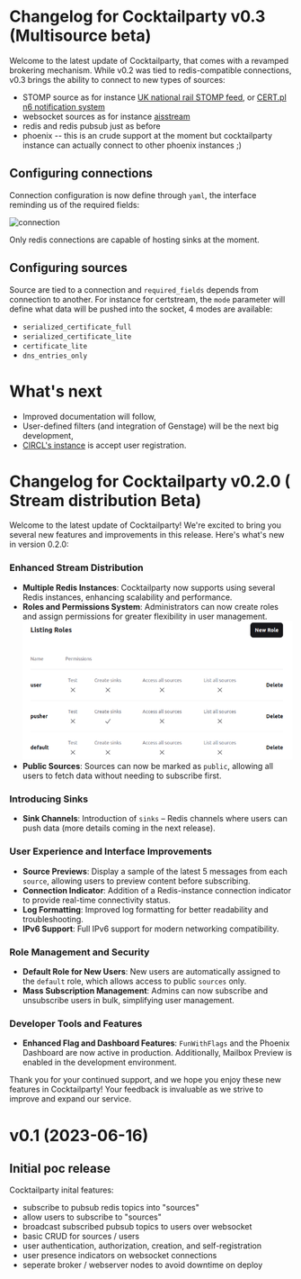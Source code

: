 # Changelog for Cocktailparty v0.3 (Multisource beta)

Welcome to the latest update of Cocktailparty, that comes with a revamped brokering mechanism. While v0.2 was tied to redis-compatible connections, v0.3 brings the ability to connect to new types of sources:
 - STOMP source as for instance [UK national rail STOMP feed](https://wiki.openraildata.com/index.php/Connecting_with_Stomp), or [CERT.pl n6 notification system](https://cert.pl/en/n6/)
 - websocket sources as for instance [aisstream](https://aisstream.io/) 
 - redis and redis pubsub just as before
 - phoenix -- this is an crude support at the moment but cocktailparty instance can actually connect to other phoenix instances ;)

## Configuring connections
Connection configuration is now define through `yaml`, the interface reminding us of the required fields:

![connection](https://github.com/user-attachments/assets/20019d3a-a158-4e2f-b982-2f784962f388)

Only redis connections are capable of hosting sinks at the moment.

## Configuring sources
Source are tied to a connection and `required_fields` depends from connection to another.
For instance for certstream, the `mode` parameter will define what data will be pushed into the socket, 4 modes are available:
- `serialized_certificate_full`
- `serialized_certificate_lite`
- `certificate_lite`
- `dns_entries_only`

# What's next
- Improved documentation will follow,
- User-defined filters (and integration of Genstage) will be the next big development,
- [CIRCL's instance](https://cocktailparty.lu) is accept user registration.

# Changelog for Cocktailparty v0.2.0 ( Stream distribution Beta)

Welcome to the latest update of Cocktailparty! We're excited to bring you several new features and improvements in this release. Here's what's new in version 0.2.0:

### Enhanced Stream Distribution
- **Multiple Redis Instances**: Cocktailparty now supports using several Redis instances, enhancing scalability and performance.
- **Roles and Permissions System**: Administrators can now create roles and assign permissions for greater flexibility in user management.
  ![Example of roles for an instance](img/roles.png)
- **Public Sources**: Sources can now be marked as `public`, allowing all users to fetch data without needing to subscribe first.

### Introducing Sinks
- **Sink Channels**: Introduction of `sinks` – Redis channels where users can push data (more details coming in the next release).

### User Experience and Interface Improvements
- **Source Previews**: Display a sample of the latest 5 messages from each `source`, allowing users to preview content before subscribing.
- **Connection Indicator**: Addition of a Redis-instance connection indicator to provide real-time connectivity status.
- **Log Formatting**: Improved log formatting for better readability and troubleshooting.
- **IPv6 Support**: Full IPv6 support for modern networking compatibility.

### Role Management and Security
- **Default Role for New Users**: New users are automatically assigned to the `default` role, which allows access to public `sources` only.
- **Mass Subscription Management**: Admins can now subscribe and unsubscribe users in bulk, simplifying user management.

### Developer Tools and Features
- **Enhanced Flag and Dashboard Features**: `FunWithFlags` and the Phoenix Dashboard are now active in production. Additionally, Mailbox Preview is enabled in the development environment.

Thank you for your continued support, and we hope you enjoy these new features in Cocktailparty! Your feedback is invaluable as we strive to improve and expand our service.

# v0.1 (2023-06-16)

## Initial poc release

Cocktailparty inital features:

- subscribe to pubsub redis topics into "sources"
- allow users to subscribe to "sources"
- broadcast subscribed pubsub topics to users over websocket
- basic CRUD for sources / users
- user authentication, authorization, creation, and self-registration
- user presence indicators on websocket connections
- seperate broker / webserver nodes to avoid downtime on deploy